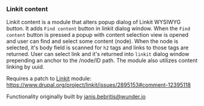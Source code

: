 ### Linkit content

Linkit content is a module that alters popup dialog of Linkit WYSIWYG button. It adds `Find content` button in linkit dialog window. When the `Find content` button is pressed a popup with content selection view is opened and user can find and select some content (node). When the node is selected, it's body field is scanned for `h2` tags and links to those tags are returned. User can select link and it's returned into `linkit` dialog window prepending an anchor to the /node/ID path. The module also utilizes content linking by uuid.

Requires a patch to [Linkit](https://www.drupal.org/project/linkit) module: https://www.drupal.org/project/linkit/issues/2895153#comment-12395118

Functionality originally built by janis.bebritis@wunder.io